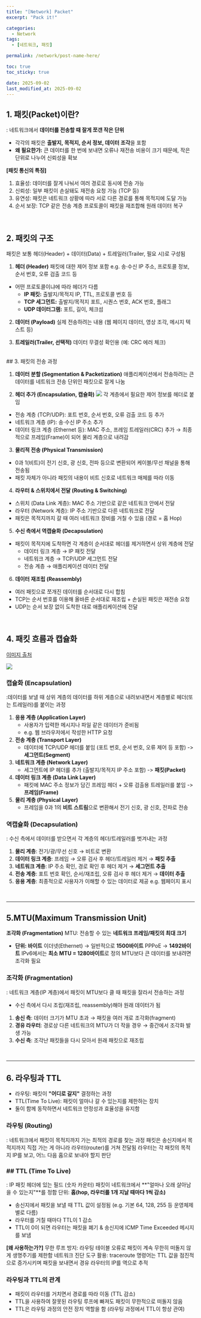 ```yaml
---
title: "[Network] Packet"
excerpt: "Pack it!"

categories:
  - Network   
tags:
  - [네트워크, 패킷]

permalink: /network/post-name-here/

toc: true
toc_sticky: true

date: 2025-09-02
last_modified_at: 2025-09-02
---
```

## 1. 패킷(Packet)이란?
: 네트워크에서 **데이터를 전송할 때 잘게 쪼갠 작은 단위**
- 각각의 패킷은 **출발지, 목적지, 순서 정보, 데이터 조각**을 포함
- **왜 필요한가:** 큰 데이터를 한 번에 보내면 오류나 재전송 비용이 크기 때문에, 작은 단위로 나누어 신뢰성을 확보

**[패킷 통신의 특징]**
1) 효율성: 데이터를 잘게 나눠서 여러 경로로 동시에 전송 가능
2) 신뢰성:  일부 패킷이 손실돼도 재전송 요청 가능 (TCP 등)
3) 유연성:  패킷은 네트워크 상황에 따라 서로 다른 경로를 통해 목적지에 도달 가능
4) 순서 보장:  TCP 같은 전송 계층 프로토콜이 패킷을 재조합해 원래 데이터 복구

<br/>

## 2. 패킷의 구조
패킷은 보통 헤더(Header) + 데이터(Data) + 트레일러(Trailer, 필요 시)로 구성됨

1. **헤더 (Header)**
   패킷에 대한 제어 정보 포함
   e.g. 송·수신 IP 주소, 프로토콜 정보, 순서 번호, 오류 검출 코드 등
    
  - 어떤 프로토콜이냐에 따라 헤더가 다름
      - **IP 패킷:** 출발지/목적지 IP, TTL, 프로토콜 번호 등
       - **TCP 세그먼트:** 출발지/목적지 포트, 시퀀스 번호, ACK 번호, 플래그
       - **UDP 데이터그램:** 포트, 길이, 체크섬
       
2. **데이터 (Payload)**
실제 전송하려는 내용 (웹 페이지 데이터, 영상 조각, 메시지 텍스트 등)

3. **트레일러(Trailer, 선택적)**
 데이터 무결성 확인용 (예: CRC 에러 체크)
<br/>
## 3. 패킷의 전송 과정


1. **데이터 분할 (Segmentation & Packetization)**
애플리케이션에서 전송하려는 큰 데이터를 네트워크 전송 단위인 패킷으로 잘게 나눔

2. **헤더 추가 (Encapsulation, 캡슐화)**
![](https://velog.velcdn.com/images/do_e/post/086e075a-54ae-43b9-bc86-e3058366c11d/image.png)
각 계층에서 필요한 제어 정보를 헤더로 붙임

- 전송 계층 (TCP/UDP): 포트 번호, 순서 번호, 오류 검출 코드 등 추가
- 네트워크 계층 (IP): 송·수신 IP 주소 추가
- 데이터 링크 계층 (Ethernet 등): MAC 주소, 프레임 트레일러(CRC) 추가
→ 최종적으로 프레임(Frame)이 되어 물리 계층으로 내려감

3. **물리적 전송 (Physical Transmission)**

- 0과 1(비트)이 전기 신호, 광 신호, 전파 등으로 변환되어 케이블/무선 채널을 통해 전송됨
- 패킷 자체가 아니라 패킷의 내용이 비트 신호로 네트워크 매체를 따라 이동

4. **라우터 & 스위치에서 전달 (Routing & Switching)**

- 스위치 (Data Link 계층): MAC 주소 기반으로 같은 네트워크 안에서 전달
- 라우터 (Network 계층): IP 주소 기반으로 다른 네트워크로 전달
- 패킷은 목적지까지 갈 때 여러 네트워크 장비를 거칠 수 있음 (경로 = 홉 Hop)

5. **수신 측에서 역캡슐화 (Decapsulation)**

- 패킷이 목적지에 도착하면 각 계층이 순서대로 헤더를 제거하면서 상위 계층에 전달
    - 데이터 링크 계층 → IP 패킷 전달
    - 네트워크 계층 → TCP/UDP 세그먼트 전달
    - 전송 계층 → 애플리케이션 데이터 전달
    
6. **데이터 재조립 (Reassembly)**
- 여러 패킷으로 쪼개진 데이터를 순서대로 다시 합침
- TCP는 순서 번호를 이용해 올바른 순서대로 재조립 + 손실된 패킷은 재전송 요청
- UDP는 순서 보장 없이 도착한 대로 애플리케이션에 전달


<br/>

## 4. 패킷 흐름과 캡슐화
[이미지 출처](http://computernetworkingnotes.com/ccna-study-guide/data-encapsulation-and-de-encapsulation-explained.html)

![](https://velog.velcdn.com/images/do_e/post/d6ed9614-b39f-4fd3-ba48-c262a171430c/image.png)

### 캡슐화 (Encapsulation)
:데이터를 보낼 때 상위 계층의 데이터를 하위 계층으로 내려보내면서 계층별로 헤더(또는 트레일러)를 붙이는 과정

1. **응용 계층 (Application Layer)**
    - 사용자가 입력한 메시지나 파일 같은 데이터가 준비됨
    - e.g. 웹 브라우저에서 작성한 HTTP 요청
2. **전송 계층 (Transport Layer)**
    - 데이터에 TCP/UDP 헤더를 붙임 (포트 번호, 순서 번호, 오류 제어 등 포함)
    -> **세그먼트(Segment)**
3. **네트워크 계층 (Network Layer)**
    - 세그먼트에 IP 헤더를 추가 (출발지/목적지 IP 주소 포함)
    -> **패킷(Packet)**
4. **데이터 링크 계층 (Data Link Layer)**
    - 패킷에 MAC 주소 정보가 담긴 프레임 헤더 + 오류 검출용 트레일러를 붙임
    ->**프레임(Frame)**
5. **물리 계층 (Physical Layer)**
    - 프레임을 0과 1의 **비트 스트림**으로 변환해서 전기 신호, 광 신호, 전파로 전송
    
### 역캡슐화 (Decapsulation)
: 수신 측에서 데이터를 받으면서 각 계층의 헤더/트레일러를 벗겨내는 과정

1. **물리 계층**: 전기/광/무선 신호 → 비트로 변환
2. **데이터 링크 계층**: 프레임 → 오류 검사 후 헤더/트레일러 제거 → **패킷 추출**
3. **네트워크 계층**: IP 주소 확인, 경로 확인 후 헤더 제거 → **세그먼트 추출**
4. **전송 계층**: 포트 번호 확인, 순서/재조립, 오류 검사 후 헤더 제거 → **데이터 추출**
5. **응용 계층**: 최종적으로 사용자가 이해할 수 있는 데이터로 제공 e.g. 웹페이지 표시


<br/>

---
## 5.MTU(Maximum Transmission Unit)
**조각화 (Fragmentation)**
MTU: 전송할 수 있는 **네트워크 프레임/패킷의 최대 크기**
- **단위: 바이트**
  이더넷(Ethernet) → 일반적으로 **1500바이트**
  PPPoE → **1492바이트**
  IPv6에서는 **최소 MTU = 1280바이트**로 정의
  MTU보다 큰 데이터를 보내려면 조각화 필요

### 조각화 (Fragmentation)

: 네트워크 계층(IP 계층)에서 패킷이 MTU보다 클 때 패킷을 잘라서 전송하는 과정

- 수신 측에서 다시 조립(재조립, reassembly)해야 원래 데이터가 됨
1. **송신 측**: 데이터 크기가 MTU 초과 → 패킷을 여러 개로 조각화(fragment)
2. **경유 라우터**: 경로상 다른 네트워크의 MTU가 더 작을 경우 → 중간에서 조각화 발생 가능
3. **수신 측**: 조각난 패킷들을 다시 모아서 원래 패킷으로 재조립

<br/>

---
## 6. 라우팅과 TTL
- 라우팅: 패킷이 **"어디로 갈지"** 결정하는 과정
- TTL(Time To Live): 패킷이 얼마나 갈 수 있는지를 제한하는 장치 
- 둘이 함께 동작하면서 네트워크 안정성과 효율성을 유지함

### 라우팅 (Routing)
: 네트워크에서 패킷이 목적지까지 가는 최적의 경로를 찾는 과정
패킷은 송신지에서 목적지까지 직접 가는 게 아니라 라우터(router)를 거쳐 전달됨
라우터는 각 패킷의 목적지 IP를 보고, 어느 다음 홉으로 보내야 할지 판단

### ## TTL (Time To Live)
: IP 패킷 헤더에 있는 필드 (숫자 카운터)
패킷이 네트워크에서 **"얼마나 오래 살아남을 수 있는지"**를 정함
단위: **홉(hop, 라우터를 1개 지날 때마다 1씩 감소)**
- 송신지에서 패킷을 보낼 때 TTL 값이 설정됨 (e.g. 기본 64, 128, 255 등 운영체제별로 다름)
-  라우터를 거칠 때마다 TTL이 1 감소
-  TTL이 0이 되면 라우터는 패킷을 폐기 & 송신지에 ICMP Time Exceeded 메시지를 보냄

**[왜 사용하는가?]**
무한 루프 방지: 라우팅 테이블 오류로 패킷이 계속 무한히 떠돌지 않게 생명주기를 제한함
네트워크 진단 도구 활용: traceroute 명령어는 TTL 값을 점진적으로 증가시키며 패킷을 보내면서 경유 라우터의 IP를 역으로 추적

### 라우팅과 TTL의 관계
- 패킷이 라우터를 거치면서 경로를 따라 이동 (TTL 감소)
- TTL을 사용하여 잘못된 라우팅 루프에 빠져도 패킷이 무한적으로 떠돌지 않음
- TTL은 라우팅 과정의 안전 장치 역할을 함 (라우팅 과정에서 TTL이 항상 관여)